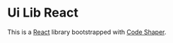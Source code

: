 # Ui Lib React

This is a [React](https://reactjs.org/) library bootstrapped with
[Code Shaper](https://code-shaper.dev).
